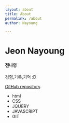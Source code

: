 ```yaml
---
layout: about
title: About
permalink: /about
author: Nayoung

---
```

<!-- cover:  "/assets/bg-fro.png" -->

# Jeon Nayoung
#### 전나영

경험,기록,기억 :D


[GitHub repository](https://github.com/jjeonn/jjeonn.github.io).

<ul class="pofo_ul">
<li>html</li>
<li>CSS</li>
<li>JQUERY</li>
<li>JAVASCRIPT</li>
<li>GIT</li>
</ul>
